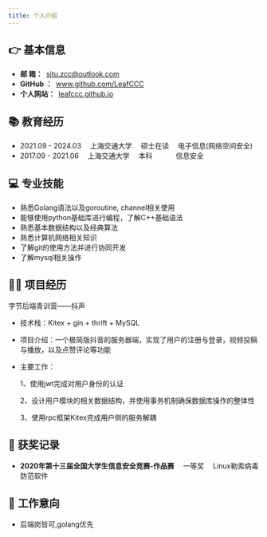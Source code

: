 ```yaml
---
title: 个人介绍
---
```

## 👉 基本信息

- **邮 箱：**&ensp;<a href="mailto:sjtu.zcc@outlook.com">sjtu.zcc@outlook.com</a>
- **GitHub ：**&ensp;<a href="mailto:www.github.com/LeafCCC">www.github.com/LeafCCC</a>
- **个人网站：**&ensp;<a href="mailto:leafccc.github.io">leafccc.github.io</a>

## 📚 教育经历

- 2021.09 - 2024.03&emsp; 上海交通大学&emsp; 硕士在读&emsp; 电子信息(网络空间安全)
- 2017.09 - 2021.06&emsp; 上海交通大学&emsp; 本科 &emsp; &emsp;&ensp;  信息安全

## 💻 专业技能

-   熟悉Golang语法以及goroutine, channel相关使用
-	能够使用python基础库进行编程，了解C++基础语法
-	熟悉基本数据结构以及经典算法
-	熟悉计算机网络相关知识
-	了解git的使用方法并进行协同开发
-	了解mysql相关操作


## 👨‍🔧 项目经历

字节后端青训营——抖声

- 技术栈：Kitex + gin + thrift + MySQL
- 项目介绍：一个极简版抖音的服务器端，实现了用户的注册与登录，视频投稿与播放，以及点赞评论等功能
- 主要工作：

    1、使用jwt完成对用户身份的认证

    2、设计用户模块的相关数据结构，并使用事务机制确保数据库操作的整体性

    3、使用rpc框架Kitex完成用户侧的服务解耦


## 🚀 获奖记录

- **2020年第十三届全国大学生信息安全竞赛-作品赛** &emsp;一等奖 &emsp;Linux勒索病毒防范软件


## 📝 工作意向
 - 后端岗皆可,golang优先



